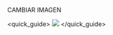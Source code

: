 
CAMBIAR IMAGEN

<quick_guide>
![](http://static.energysistem.com/images/manuals/42027/5388b3aa9c273.jpg)
</quick_guide>

